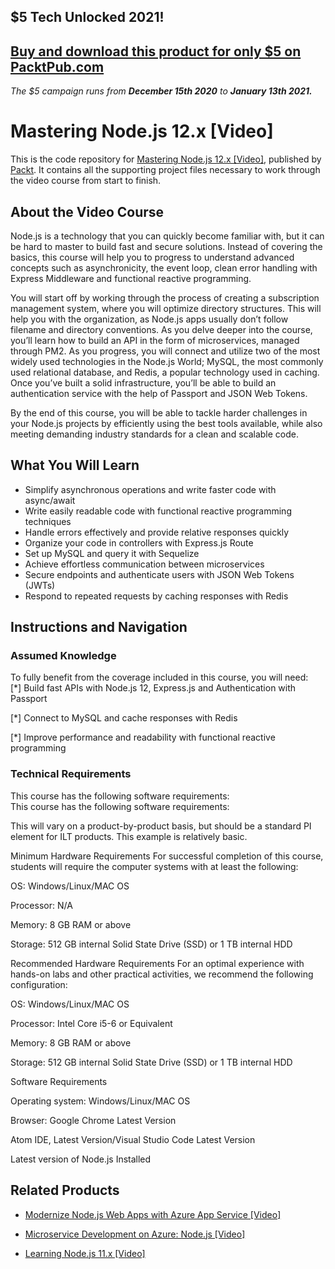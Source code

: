 ## $5 Tech Unlocked 2021!
[Buy and download this product for only $5 on PacktPub.com](https://www.packtpub.com/)
-----
*The $5 campaign         runs from __December 15th 2020__ to __January 13th 2021.__*

# Mastering Node.js 12.x [Video]
This is the code repository for [Mastering Node.js 12.x [Video]](https://www.packtpub.com/application-development/mastering-nodejs-12x-video?utm_source=github&utm_medium=repository&utm_campaign=9781789539899), published by [Packt](https://www.packtpub.com/?utm_source=github). It contains all the supporting project files necessary to work through the video course from start to finish.
## About the Video Course
Node.js is a technology that you can quickly become familiar with, but it can be hard to master to build fast and secure solutions. Instead of covering the basics, this course will help you to progress to understand advanced concepts such as asynchronicity, the event loop, clean error handling with Express Middleware and functional reactive programming. 

You will start off by working through the process of creating a subscription management system, where you will optimize directory structures. This will help you with the organization, as Node.js apps usually don’t follow filename and directory conventions. As you delve deeper into the course, you’ll learn how to build an API in the form of microservices, managed through PM2. As you progress, you will connect and utilize two of the most widely used technologies in the Node.js World; MySQL, the most commonly used relational database, and Redis, a popular technology used in caching. Once you’ve built a solid infrastructure, you’ll be able to build an authentication service with the help of Passport and JSON Web Tokens. 

By the end of this course, you will be able to tackle harder challenges in your Node.js projects by efficiently using the best tools available, while also meeting demanding industry standards for a clean and scalable code.

<H2>What You Will Learn</H2>
<DIV class=book-info-will-learn-text>
<UL>
<LI>Simplify asynchronous operations and write faster code with async/await 
<LI>Write easily readable code with functional reactive programming techniques 
<LI>Handle errors effectively and provide relative responses quickly 
<LI>Organize your code in controllers with Express.js Route 
<LI>Set up MySQL and query it with Sequelize 
<LI>Achieve effortless communication between microservices 
<LI>Secure endpoints and authenticate users with JSON Web Tokens (JWTs) 
<LI>Respond to repeated requests by caching responses with Redis </LI></UL></DIV>

## Instructions and Navigation
### Assumed Knowledge
To fully benefit from the coverage included in this course, you will need:<br/>
[*] Build fast APIs with Node.js 12, Express.js and Authentication with Passport

[*] Connect to MySQL and cache responses with Redis

[*] Improve performance and readability with functional reactive programming
### Technical Requirements
This course has the following software requirements:<br/>
This course has the following software requirements:

This will vary on a product-by-product basis, but should be a standard PI element for ILT products. This example is relatively basic.

Minimum Hardware Requirements For successful completion of this course, students will require the computer systems with at least the following:

OS: Windows/Linux/MAC OS

Processor: N/A

Memory: 8 GB RAM or above

Storage: 512 GB internal Solid State Drive (SSD) or 1 TB internal HDD

Recommended Hardware Requirements For an optimal experience with hands-on labs and other practical activities, we recommend the following configuration:

OS: Windows/Linux/MAC OS

Processor: Intel Core i5-6 or Equivalent

Memory: 8 GB RAM or above

Storage: 512 GB internal Solid State Drive (SSD) or 1 TB internal HDD

Software Requirements

Operating system: Windows/Linux/MAC OS

Browser: Google Chrome Latest Version

Atom IDE, Latest Version/Visual Studio Code Latest Version

Latest version of Node.js Installed

## Related Products
* [Modernize Node.js Web Apps with Azure App Service [Video]](https://www.packtpub.com/virtualization-and-cloud/modernize-nodejs-web-apps-azure-app-service-video?utm_source=github&utm_medium=repository&utm_campaign=9781789800319)

* [Microservice Development on Azure: Node.js [Video]](https://www.packtpub.com/application-development/microservice-development-azure-nodejs-video?utm_source=github&utm_medium=repository&utm_campaign=9781789802467)

* [Learning Node.js 11.x [Video]](https://www.packtpub.com/web-development/learning-nodejs-11x-video?utm_source=github&utm_medium=repository&utm_campaign=9781789531794)

